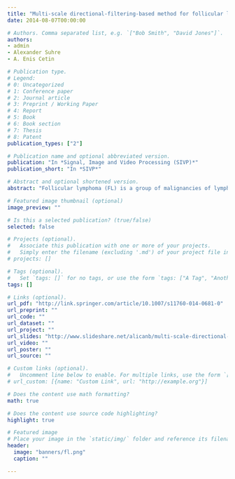 ```yaml
---
title: "Multi-scale directional-filtering-based method for follicular lymphoma grading"
date: 2014-08-07T00:00:00

# Authors. Comma separated list, e.g. `["Bob Smith", "David Jones"]`.
authors:
- admin
- Alexander Suhre
- A. Enis Cetin

# Publication type.
# Legend:
# 0: Uncategorized
# 1: Conference paper
# 2: Journal article
# 3: Preprint / Working Paper
# 4: Report
# 5: Book
# 6: Book section
# 7: Thesis
# 8: Patent
publication_types: ["2"]

# Publication name and optional abbreviated version.
publication: "In *Signal, Image and Video Processing (SIVP)*"
publication_short: "In *SIVP*"

# Abstract and optional shortened version.
abstract: "Follicular lymphoma (FL) is a group of malignancies of lymphocyte origin that arise from lymph nodes, spleen, and bone marrow in the lymphatic system. It is the second most common non-Hodgkins lymphoma. Characteristic of FL is the presence of follicle center B cells consisting of centrocytes and centroblasts. Typically, FL images are graded by an expert manually counting the centroblasts in an image. This is time consuming. In this paper, we present a novel multi-scale directional filtering scheme and utilize it to classify FL images into different grades. Instead of counting the centroblasts individually, we classify the texture formed by centroblasts. We apply our multi-scale directional filtering scheme in two scales and along eight orientations, and use the mean and the standard deviation of each filter output as feature parameters. For classification, we use support vector machines with the radial basis function kernel. We map the features into two dimensions using linear discriminant analysis prior to classification. Experimental results are presented."

# Featured image thumbnail (optional)
image_preview: ""

# Is this a selected publication? (true/false)
selected: false

# Projects (optional).
#   Associate this publication with one or more of your projects.
#   Simply enter the filename (excluding '.md') of your project file in `content/project/`.
# projects: []

# Tags (optional).
#   Set `tags: []` for no tags, or use the form `tags: ["A Tag", "Another Tag"]` for one or more tags.
tags: []

# Links (optional).
url_pdf: "http://link.springer.com/article/10.1007/s11760-014-0681-0"
url_preprint: ""
url_code: ""
url_dataset: ""
url_project: ""
url_slides: "http://www.slideshare.net/alicanb/multi-scale-directional-filtering-based-method-for-follicular-lymphoma-grading"
url_video: ""
url_poster: ""
url_source: ""

# Custom links (optional).
#   Uncomment line below to enable. For multiple links, use the form `[{...}, {...}, {...}]`.
# url_custom: [{name: "Custom Link", url: "http://example.org"}]

# Does the content use math formatting?
math: true

# Does the content use source code highlighting?
highlight: true

# Featured image
# Place your image in the `static/img/` folder and reference its filename below, e.g. `image: "example.jpg"`.
header:
  image: "banners/fl.png"
  caption: ""

---
```


